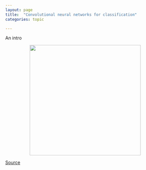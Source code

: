 ```yaml
---
layout: page
title:  "Convolutional neural networks for classification"
categories: topic

---
```


An intro


<div style="text-align:center"><img src="{{ site.baseurl }}/assets/gifs/no_padding_no_strides.gif" width="350"/></div>

[Source](https://github.com/vdumoulin/conv_arithmetic)
